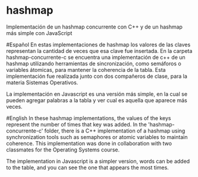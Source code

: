 # hashmap 
Implementación de un hashmap concurrente con C++ y de un hashmap más simple con JavaScript

#Español
En estas implementaciones de hashmap los valores de las claves representan la cantidad de veces que esa clave fue insertada. En la carpeta 
hashmap-concurrente-c se encuentra una implementación de c++ de un hashmap utilizando herramientas de sincronización, como semáforos o variables
átomicas, para mantener la coherencia de la tabla. Esta implementación fue realizada junto con dos compañeros de clase, para la materia Sistemas 
Operativos. 

La implementación en Javascript es una versión más simple, en la cual se pueden agregar palabras a la tabla y ver cual es aquella que aparece 
más veces. 

 #English 
 In these hashmap implementations, the values of the keys represent the number of times that key was added. In the 'hashmap-concurrente-c' 
 folder, there is a C++ implementation of a hashmap using synchronization tools such as semaphores or atomic variables to maintain coherence. 
 This implementation was done in collaboration with two classmates for the Operating Systems course.

The implementation in Javascript is a simpler version, words can be added to the table, and you can see the one that appears 
the most times.
